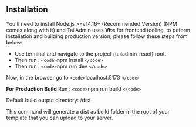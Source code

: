 ## Installation

You'll need to install Node.js >=v14.16+ (Recommended Version) (NPM comes along with it) and TailAdmin uses **Vite** for frontend tooling, to peform installation and building production version, please follow these steps from below:

- Use terminal and navigate to the project (tailadmin-react) root.
- Then run : `<code>`npm install `</code>`
- Then run : `<code>`npm run dev `</code>`

Now, in the browser go to `<code>`localhost:5173 `</code>`

**For Production Build**
Run : `<code>`npm run build `</code>`

Default build output directory: /dist

This command will generate a dist as build folder in the root of your template that you can upload to your server.
